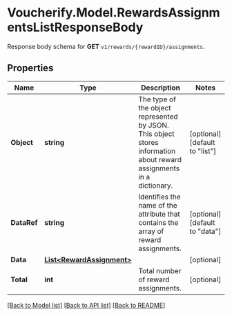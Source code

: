 # Voucherify.Model.RewardsAssignmentsListResponseBody
Response body schema for **GET** `v1/rewards/{rewardID}/assignments`.

## Properties

Name | Type | Description | Notes
------------ | ------------- | ------------- | -------------
**Object** | **string** | The type of the object represented by JSON. This object stores information about reward assignments in a dictionary. | [optional] [default to "list"]
**DataRef** | **string** | Identifies the name of the attribute that contains the array of reward assignments. | [optional] [default to "data"]
**Data** | [**List&lt;RewardAssignment&gt;**](RewardAssignment.md) |  | [optional] 
**Total** | **int** | Total number of reward assignments. | [optional] 

[[Back to Model list]](../../README.md#documentation-for-models) [[Back to API list]](../../README.md#documentation-for-api-endpoints) [[Back to README]](../../README.md)

